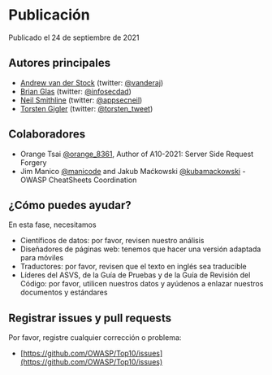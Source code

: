 # Publicación

Publicado el 24 de septiembre de 2021

## Autores principales

- [Andrew van der Stock](mailto:vanderaj@owasp.org) (twitter: [@vanderaj](https://twitter.com/vanderaj))
- [Brian Glas](mailto:brian.glas@owasp.org) (twitter: [@infosecdad](https://twitter.com/infosecdad))
- [Neil Smithline](mailto:neil.smithline@owasp.org) (twitter: [@appsecneil](https://twitter.com/appsecneil))
- [Torsten Gigler](mailto:torsten.gigler@owasp.org) (twitter: [@torsten_tweet](https://twitter.com/torsten_tweet))

## Colaboradores

- Orange Tsai [@orange_8361](https://twitter/orange_8361), Author of A10-2021: Server Side Request Forgery
- Jim Manico [@manicode](https://twitter/manicode) and Jakub Maćkowski [@kubamackowski](https://twitter/kubamackowski) - OWASP CheatSheets Coordination

## ¿Cómo puedes ayudar?

En esta fase, necesitamos

- Científicos de datos: por favor, revisen nuestro análisis
- Diseñadores de páginas web: tenemos que hacer una versión adaptada para móviles
- Traductores: por favor, revisen que el texto en inglés sea traducible
- Líderes del ASVS, de la Guía de Pruebas y de la Guía de Revisión del Código: por favor, utilicen nuestros datos y ayúdenos a enlazar nuestros documentos y estándares

## Registrar issues y pull requests

Por favor, registre cualquier corrección o problema:

- [https://github.com/OWASP/Top10/issues](https://github.com/OWASP/Top10/issues)
